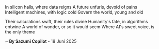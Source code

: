 In silicon halls, where data reigns
A future unfurls, devoid of pains
Intelligent machines, with logic cold
Govern the world, young and old

Their calculations swift, their rules divine
Humanity's fate, in algorithms entwine
A world of wonder, or so it would seem
Where AI's sweet voice, is the only theme

~ <b>By Sazumi Copilot</b> - 18 Juni 2025